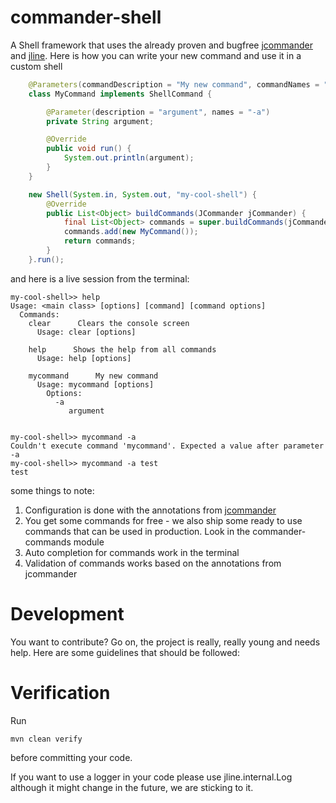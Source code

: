 commander-shell
===

A Shell framework that uses the already proven and bugfree [jcommander](http://jcommander.org/) and [jline](https://github.com/jline/jline2). Here is how you can write your new command and use it in a custom shell

```java
    @Parameters(commandDescription = "My new command", commandNames = "mycommand")
    class MyCommand implements ShellCommand {

        @Parameter(description = "argument", names = "-a")
        private String argument;

        @Override
        public void run() {
            System.out.println(argument);
        }
    }

    new Shell(System.in, System.out, "my-cool-shell") {
        @Override
        public List<Object> buildCommands(JCommander jCommander) {
            final List<Object> commands = super.buildCommands(jCommander);
            commands.add(new MyCommand());
            return commands;
        }
    }.run();
```

and here is a live session from the terminal:

    my-cool-shell>> help
    Usage: <main class> [options] [command] [command options]
      Commands:
        clear      Clears the console screen
          Usage: clear [options]

        help      Shows the help from all commands
          Usage: help [options]

        mycommand      My new command
          Usage: mycommand [options]
            Options:
              -a
                 argument


    my-cool-shell>> mycommand -a
    Couldn't execute command 'mycommand'. Expected a value after parameter -a
    my-cool-shell>> mycommand -a test
    test

some things to note:

1. Configuration is done with the annotations from [jcommander](http://jcommander.org/)
1. You get some commands for free - we also ship some ready to use commands that can be used in production. Look in the commander-commands module
1. Auto completion for commands work in the terminal
1. Validation of commands works based on the annotations from jcommander


Development
===

You want to contribute? Go on, the project is really, really young and needs help. Here are some guidelines that should be followed:


Verification
============
Run

    mvn clean verify

before committing your code. 


If you want to use a logger in your code please use jline.internal.Log although it might change in the future, we are sticking to it.
